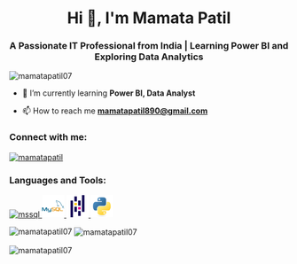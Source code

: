 <h1 align="center">Hi 👋, I'm Mamata Patil</h1>
<h3 align="center">A Passionate IT Professional from India | Learning Power BI and Exploring Data Analytics</h3>

<p align="left"> <img src="https://komarev.com/ghpvc/?username=mamatapatil07&label=Profile%20views&color=0e75b6&style=flat" alt="mamatapatil07" /> </p>

- 🌱 I’m currently learning **Power BI, Data Analyst**

- 📫 How to reach me **mamatapatil890@gmail.com**

<h3 align="left">Connect with me:</h3>
<p align="left">
<a href="https://linkedin.com/in/mamatapatil" target="blank"><img align="center" src="https://raw.githubusercontent.com/rahuldkjain/github-profile-readme-generator/master/src/images/icons/Social/linked-in-alt.svg" alt="mamatapatil" height="30" width="40" /></a>
</p>

<h3 align="left">Languages and Tools:</h3>
<p align="left"> <a href="https://www.microsoft.com/en-us/sql-server" target="_blank" rel="noreferrer"> <img src="https://www.svgrepo.com/show/303229/microsoft-sql-server-logo.svg" alt="mssql" width="40" height="40"/> </a> <a href="https://www.mysql.com/" target="_blank" rel="noreferrer"> <img src="https://raw.githubusercontent.com/devicons/devicon/master/icons/mysql/mysql-original-wordmark.svg" alt="mysql" width="40" height="40"/> </a> <a href="https://pandas.pydata.org/" target="_blank" rel="noreferrer"> <img src="https://raw.githubusercontent.com/devicons/devicon/2ae2a900d2f041da66e950e4d48052658d850630/icons/pandas/pandas-original.svg" alt="pandas" width="40" height="40"/> </a> <a href="https://www.python.org" target="_blank" rel="noreferrer"> <img src="https://raw.githubusercontent.com/devicons/devicon/master/icons/python/python-original.svg" alt="python" width="40" height="40"/> </a> </p>

<p><img align="left" src="https://github-readme-stats.vercel.app/api/top-langs?username=mamatapatil07&show_icons=true&locale=en&layout=compact" alt="mamatapatil07" /></p>

<p>&nbsp;<img align="center" src="https://github-readme-stats.vercel.app/api?username=mamatapatil07&show_icons=true&locale=en" alt="mamatapatil07" /></p>

<p><img align="center" src="https://github-readme-streak-stats.herokuapp.com/?user=mamatapatil07&" alt="mamatapatil07" /></p>

